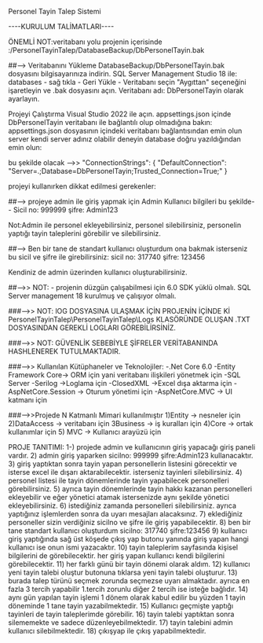 ﻿Personel Tayin Talep Sistemi

----KURULUM TALİMATLARI----

ÖNEMLİ NOT:veritabanı yolu projenin içerisinde :/PersonelTayinTalep/DatabaseBackup/DbPersonelTayin.bak

##--> Veritabanını Yükleme DatabaseBackup/DbPersonelTayin.bak dosyasını bilgisayarınıza indirin. 
SQL Server Management Studio 18 ile: databases - sağ tıkla - Geri Yükle - Veritabanı seçin
"Aygıttan" seçeneğini işaretleyin ve .bak dosyasını açın. Veritabanı adı: DbPersonelTayin olarak ayarlayın.

Projeyi Çalıştırma Visual Studio 2022 ile açın. 
appsettings.json içinde DbPersonelTayin veritabanı ile bağlantılı olup olmadığına bakın:
appsettings.json dosyasının içindeki veritabanı bağlantısından emin olun
server kendi server adınız olabilir deneyin database doğru yazıldığından emin olun:

bu şekilde olacak -->> "ConnectionStrings": { "DefaultConnection": "Server=.;Database=DbPersonelTayin;Trusted_Connection=True;" }

projeyi kullanırken dikkat edilmesi gerekenler:


##--> projeye admin ile giriş yapmak için Admin Kullanıcı bilgileri bu şekilde-- Sicil no: 999999 şifre: Admin123

Not:Admin ile personel ekleyebilirsiniz, personel silebilirsiniz, personelin yaptığı tayin taleplerini görebilir ve silebilirsiniz.


##--> Ben bir tane de standart kullanıcı oluşturdum ona bakmak isterseniz bu sicil ve şifre ile girebilirsiniz: sicil no: 317740 şifre: 123456

Kendiniz de admin üzerinden kullanıcı oluşturabilirsiniz.


##-->> NOT: - projenin düzgün çalışabilmesi için 6.0 SDK yüklü olmalı. SQL Server management 18 kurulmuş ve çalışıyor olmalı.

###-->> NOT: lOG DOSYASINA ULAŞMAK İÇİN PROJENİN İÇİNDE Kİ PersonelTayinTalep\PersonelTayinTalep\Logs KLASÖRÜNDE OLUŞAN .TXT DOSYASINDAN GEREKLİ LOGLARI GÖREBİLİRSİNİZ.

###-->> NOT: GÜVENLİK SEBEBİYLE ŞİFRELER VERİTABANINDA HASHLENEREK TUTULMAKTADIR.

###-->> Kullanılan Kütüphaneler ve Teknolojiler:
-.Net Core 6.0
-Entity Framework Core-> ORM için yani veritabanı ilişkileri yönetmek için
-SQL Server
-Serilog ->Loglama için
-ClosedXML ->Excel dışa aktarma için
-AspNetCore.Session -> Oturum yönetimi için
-AspNetCore.MVC -> UI katmanı için

###-->>Projede N Katmanlı Mimari kullanılmıştır
1)Entity -> nesneler için
2)DataAccess -> veritabanı için
3Business -> iş kuralları için
4)Core -> ortak kullanımlar için
5) MVC -> Kullanıcı arayüzü için


PROJE TANITIMI:
1-) projede admin ve kullanıcının giriş yapacağı giriş paneli vardır.
2) admin giriş yaparken sicilno: 999999 şifre:Admin123 kullanacaktır.
3) giriş yaptıktan sonra tayin yapan personellerin listesini görecektir ve isterse excel ile dışarı aktarabilecektir. isterseniz tayinleri silebilirsiniz.
4) personel listesi ile tayin dönemlerinde tayin yapabilecek personelleri görebilirsiniz.
5) ayrıca tayin dönemlerinde tayin hakkı kazanan personelleri ekleyebilir ve eğer yönetici atamak istersenizde aynı şekilde yönetici ekleyebilirsiniz.
6) istediğiniz zamanda personelleri silebilirsiniz. ayrıca yaptığınız işlemlerden sonra da uyarı mesajları alacaksınız.
7) eklediğiniz personeller sizin verdiğiniz sicilno ve şifre ile giriş yapabilecektir.
8) ben bir tane standart kullanıcı oluşturdum sicilno: 317740 şifre:123456
9) kullanıcı giriş yaptığında sağ üst köşede çıkış yap butonu yanında giriş yapan hangi kullanıcı ise onun ismi yazacaktır.
10) tayin taleplerim sayfasında kişisel bilgilerini de görebilecektir. her giriş yapan kullanıcı kendi bilgilerini görebilecektir.
11) her farklı günü bir tayin dönemi olarak aldım.
12) kullanıcı yeni tayin talebi oluştur butonuna tıklarsa yeni tayin talebi oluşturur.
13) burada talep türünü seçmek zorunda seçmezse uyarı almaktadır. ayrıca en fazla 3 tercih yapabilir 1.tercih zorunlu diğer 2 tercih ise isteğe bağlıdır.
14) aynı gün yapılan tayin işlemi 1 dönem olarak kabul edilir bu yüzden 1 tayin döneminde 1 tane tayin yazabilmektedir.
15) Kullanıcı geçmişte yaptığı tayinleri de tayin taleplerimde görebilir.
16) tayin talebi yaptıktan sonra silememekte ve sadece düzenleyebilmektedir.
17) tayin talebini admin kullanıcı silebilmektedir.
18) çıkışyap ile çıkış yapabilmektedir.